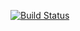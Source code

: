 [![Build Status](https://travis-ci.org/centrifugal/centrifuge-dart.svg?branch=master)](https://travis-ci.org/centrifugal/centrifuge-dart)